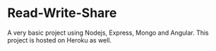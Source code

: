# Read-Write-Share


A very basic project using Nodejs, Express, Mongo and Angular. This project is hosted on Heroku as well. 
